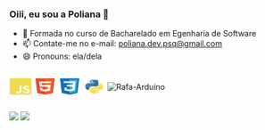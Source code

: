 ### Oiii, eu sou a Poliana 👋

- 🔭 Formada no curso de Bacharelado em Egenharia de Software
- 📫 Contate-me no e-mail: poliana.dev.psq@gmail.com
- 😄 Pronouns: ela/dela

<div style="display: inline_block"><br>
   <img align="center" alt="Rafa-Js" height="30" width="40" src="https://raw.githubusercontent.com/devicons/devicon/master/icons/javascript/javascript-plain.svg">
  <img align="center" alt="Rafa-HTML" height="30" width="40" src="https://raw.githubusercontent.com/devicons/devicon/master/icons/html5/html5-original.svg">
  <img align="center" alt="Rafa-CSS" height="30" width="40" src="https://raw.githubusercontent.com/devicons/devicon/master/icons/css3/css3-original.svg">
  <img align="center" alt="Rafa-Python" height="30" width="40" src="https://raw.githubusercontent.com/devicons/devicon/master/icons/python/python-original.svg">
   <img align = "center" alt = "Rafa-Arduino" height = "30" width = "40" src="https://cdn.jsdelivr.net/gh/devicons/devicon/icons/arduino/arduino-original-wordmark.svg" 
        
</div>
    
 ##

<div> 
  
  <a href="https://www.instagram.com/polimoore/" target="_blank"><img src="https://img.shields.io/badge/-Instagram-%23E4405F?style=for-the-badge&logo=instagram&logoColor=white" target="_blank"></a>
  <a href = "mailto:poliana.santos.queiroz@gmail.com"><img src="https://img.shields.io/badge/-Gmail-%23333?style=for-the-badge&logo=gmail&logoColor=white" target="_blank"></a>
  
  
</div>
